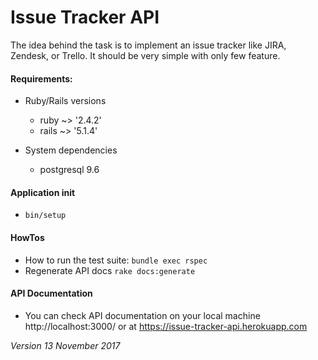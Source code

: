 # Issue Tracker API

The idea behind the task is to implement an issue tracker like JIRA, Zendesk, or Trello. It should be very simple with only few feature.

#### Requirements:

* Ruby/Rails versions
    * ruby ~> '2.4.2'
    * rails ~> '5.1.4'

* System dependencies
    * postgresql 9.6

#### Application init

* `bin/setup`

#### HowTos

* How to run the test suite: `bundle exec rspec`
* Regenerate API docs `rake docs:generate`

#### API Documentation

* You can check API documentation on your local machine http://localhost:3000/ or at https://issue-tracker-api.herokuapp.com

*Version 13 November 2017*

